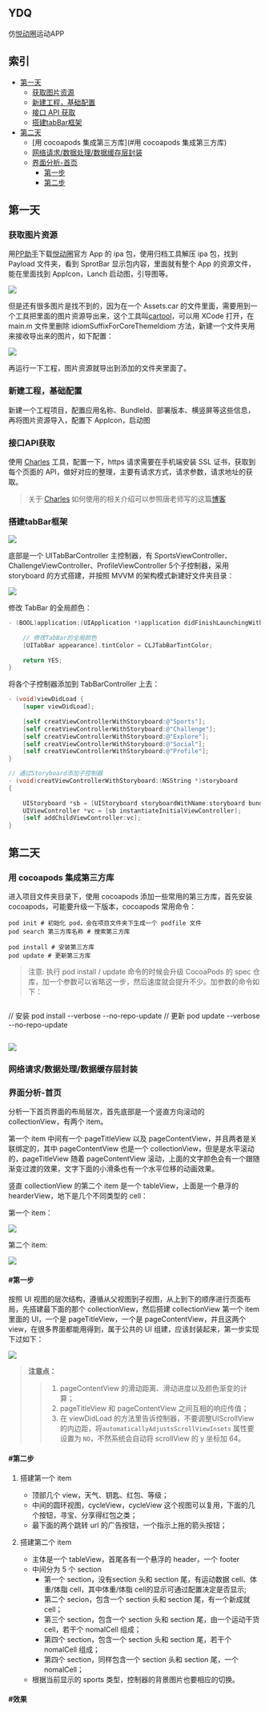 ## YDQ
仿[悦动圈](https://itunes.apple.com/cn/app/%E6%82%A6%E5%8A%A8%E5%9C%88-%E8%B7%91%E6%AD%A5%E8%AE%A1%E6%AD%A5%E5%87%8F%E8%82%A5100-%E9%A2%86%E7%BA%A2%E5%8C%85%E7%9A%84%E8%BF%90%E5%8A%A8%E5%81%A5%E5%BA%B7%E7%A4%BE%E5%8C%BA/id872341407?mt=8)运动APP

## 索引
- [第一天](#第一天)
	- [获取图片资源](#获取图片资源)
	- [新建工程，基础配置](#新建工程，基础配置)
	- [接口 API 获取](#接口API获取)
	- [搭建tabBar框架](#搭建tabBar框架)
- [第二天](#第二天)
	- [用 cocoapods 集成第三方库](#用 cocoapods 集成第三方库)
	- [网络请求/数据处理/数据缓存层封装](#网络请求/数据处理/数据缓存层封装)
	- [界面分析-首页](#界面分析-首页)
		- [第一步](#第一步)
		- [第二步](#第二步)



## 第一天
### 获取图片资源

用[PP助手](http://pro.25pp.com/)下载[悦动圈](https://itunes.apple.com/cn/app/%E6%82%A6%E5%8A%A8%E5%9C%88-%E8%B7%91%E6%AD%A5%E8%AE%A1%E6%AD%A5%E5%87%8F%E8%82%A5100-%E9%A2%86%E7%BA%A2%E5%8C%85%E7%9A%84%E8%BF%90%E5%8A%A8%E5%81%A5%E5%BA%B7%E7%A4%BE%E5%8C%BA/id872341407?mt=8)官方 App 的 ipa 包，使用归档工具解压 ipa 包，找到 Payload 文件夹，看到 SprotBar 显示包内容，里面就有整个 App 的资源文件，能在里面找到 AppIcon，Lanch 启动图，引导图等。

![](http://o6heygfyq.bkt.clouddn.com/Snip20170307_3.png?imageView2/0/h/400/w/350)

但是还有很多图片是找不到的，因为在一个 Assets.car 的文件里面，需要用到一个工具把里面的图片资源导出来，这个工具叫[cartool](https://github.com/steventroughtonsmith/cartool)，可以用 XCode 打开，在 main.m 文件里删除 idiomSuffixForCoreThemeIdiom 方法，新建一个文件夹用来接收导出来的图片，如下配置：

![](http://o6heygfyq.bkt.clouddn.com/Snip20170307_4.png?imageView2/0/h/400/w/550)

再运行一下工程，图片资源就导出到添加的文件夹里面了。

### 新建工程，基础配置

新建一个工程项目，配置应用名称、BundleId、部署版本、横竖屏等这些信息，再将图片资源导入，配置下 AppIcon，启动图

### 接口API获取

使用 [Charles](https://www.charlesproxy.com/) 工具，配置一下，https 请求需要在手机端安装 SSL 证书，获取到每个页面的 API，做好对应的整理，主要有请求方式，请求参数，请求地址的获取。

> 关于 [Charles](https://www.charlesproxy.com/) 如何使用的相关介绍可以参照唐老师写的这篇[博客](http://blog.devtang.com/2015/11/14/charles-introduction/)

### 搭建tabBar框架

![](http://o6heygfyq.bkt.clouddn.com/yuedongquankuangjia.gif?imageView2/0/h/600/w/450)

底部是一个 UITabBarController 主控制器，有 SportsViewController、ChallengeViewController、ProfileViewController 5个子控制器，采用 storyboard 的方式搭建，并按照 MVVM 的架构模式新建好文件夹目录：

![](http://o6heygfyq.bkt.clouddn.com/Snip20170307_5.png?imageView2/0/h/600/w/350)

修改 TabBar 的全局颜色：

```Objective-C
- (BOOL)application:(UIApplication *)application didFinishLaunchingWithOptions:(NSDictionary *)launchOptions {
    
    // 修改TabBar的全局颜色
    [UITabBar appearance].tintColor = CLJTabBarTintColor;
    
    return YES;
}
```

将各个子控制器添加到 TabBarController 上去：

```Objective-C
- (void)viewDidLoad {
    [super viewDidLoad];
    
    [self creatViewControllerWithStoryboard:@"Sports"];
    [self creatViewControllerWithStoryboard:@"Challenge"];
    [self creatViewControllerWithStoryboard:@"Explore"];
    [self creatViewControllerWithStoryboard:@"Social"];
    [self creatViewControllerWithStoryboard:@"Profile"];
}

// 通过Storyboard添加子控制器
- (void)creatViewControllerWithStoryboard:(NSString *)storyboard
{
    
    UIStoryboard *sb = [UIStoryboard storyboardWithName:storyboard bundle:nil];
    UIViewController *vc = [sb instantiateInitialViewController];
    [self addChildViewController:vc];
}
```

## 第二天
### 用 cocoapods 集成第三方库
进入项目文件夹目录下，使用 cocoapods 添加一些常用的第三方库，首先安装 cocoapods，可能要升级一下版本，cocoapods 常用命令：

```
pod init # 初始化 pod，会在项目文件夹下生成一个 podfile 文件
pod search 第三方库名称 # 搜索第三方库

pod install # 安装第三方库
pod update # 更新第三方库

```

>注意: 执行 pod install / update 命令的时候会升级 CocoaPods 的 spec 仓库，加一个参数可以省略这一步，然后速度就会提升不少。加参数的命令如下：

>```
// 安装
pod install --verbose --no-repo-update
// 更新
pod update --verbose --no-repo-update

>```

![](http://o6heygfyq.bkt.clouddn.com/Snip20170322_7.png?imageView2/0/w/400)


### 网络请求/数据处理/数据缓存层封装


### 界面分析-首页

分析一下首页界面的布局层次，首先底部是一个竖直方向滚动的 collectionView，有两个 item。

第一个 item 中间有一个 pageTitleView 以及 pageContentView，并且两者是关联绑定的，其中 pageContentView 也是一个 collectionView，但是是水平滚动的，pageTitleView 随着 pageContentView 滚动，上面的文字颜色会有一个跟随渐变过渡的效果，文字下面的小滑条也有一个水平位移的动画效果。

竖直 collectionView 的第二个 item 是一个 tableView，上面是一个悬浮的 hearderView，地下是几个不同类型的 cell：

第一个 item：

![](http://o6heygfyq.bkt.clouddn.com/Snip20170322_4.png?imageView2/0/w/600)

第二个 item:

![](http://o6heygfyq.bkt.clouddn.com/Snip20170322_5.png?imageView2/0/w/600)


#### #第一步

按照 UI 视图的层次结构，遵循从父视图到子视图，从上到下的顺序进行页面布局，先搭建最下面的那个 collectionView，然后搭建 collectionView 第一个 item 里面的 UI，一个是 pageTitleView，一个是 pageContentView，并且这两个 view，在很多界面都能用得到，属于公共的 UI 组建，应该封装起来，第一步实现下过如下：

![](http://o6heygfyq.bkt.clouddn.com/Snip20170322_6.gif?imageView2/0/w/370)

>**注意点：**
>>1. pageContentView 的滑动距离、滑动进度以及颜色渐变的计算；
>>2. pageTitleView 和 pageContentView 之间互相的响应传值；
>>3. 在 viewDidLoad 的方法里告诉控制器，不要调整UIScrollView的内边距，将`automaticallyAdjustsScrollViewInsets` 属性要设置为 `NO`，不然系统会自动将 scrollView 的 y 坐标加 64。


#### #第二步

1. 搭建第一个 item
	- 顶部几个 view，天气、钥匙、红包、等级；
	- 中间的圆环视图，cycleView，cycleView 这个视图可以复用，下面的几个按钮，寻宝、分享得红包之类；
	- 最下面的两个跳转 url 的广告按钮，一个指示上拖的箭头按钮；


2. 搭建第二个 item
	- 主体是一个 tableView，首尾各有一个悬浮的 header，一个 footer
	- 中间分为 5 个 section
		- 第一个 section，没有section 头和 section 尾，有运动数据 cell、体重/体脂 cell，其中体重/体脂 cell的显示可通过配置决定是否显示;
		- 第二个 secion，包含一个 section 头和 section 尾，有一个新成就 cell；
		- 第三个 section，包含一个 section 头和 section 尾，由一个运动干货 cell，若干个 nomalCell 组成；
		- 第四个 section，包含一个 section 头和 section 尾，若干个 nomalCell 组成；
		- 第四个 section，同样包含一个 section 头和 section 尾，一个 nomalCell；
	- 根据当前显示的 sports 类型，控制器的背景图片也要相应的切换。


#### #效果



















